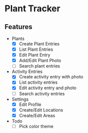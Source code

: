 # Plant Tracker

## Features

- Plants
  - [x] Create Plant Entries
  - [x] List Plant Entries
  - [x] Edit Plant Entry
  - [x] Add/Edit Plant Photo
  - [ ] Search plant entries
- Activity Entries
  - [x] Create activity entry with photo
  - [x] List activity entries
  - [x] Edit activity entry and photo
  - [ ] Search activity entries
- Settings
  - [x] Edit Profile
  - [x] Create/Edit Locations
  - [x] Create/Edit Areas
- Todo
  - [ ] Pick color theme
